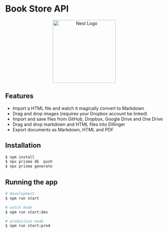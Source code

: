 # Book Store API


   <p align="center">
  <a href="http://nestjs.com/" target="blank"><img src="https://nestjs.com/img/logo-small.svg" width="200" alt="Nest Logo" /></a>
</p>

[circleci-image]: https://img.shields.io/circleci/build/github/nestjs/nest/master?token=abc123def456
[circleci-url]: https://circleci.com/gh/nestjs/nest



## Features

- Import a HTML file and watch it magically convert to Markdown
- Drag and drop images (requires your Dropbox account be linked)
- Import and save files from GitHub, Dropbox, Google Drive and One Drive
- Drag and drop markdown and HTML files into Dillinger
- Export documents as Markdown, HTML and PDF



## Installation

```bash
$ npm install
$ npx prisma db  push
$ npx prisma generate
```

## Running the app

```bash
# development
$ npm run start

# watch mode
$ npm run start:dev

# production mode
$ npm run start:prod
```





   
   
   
   
   
   
   
